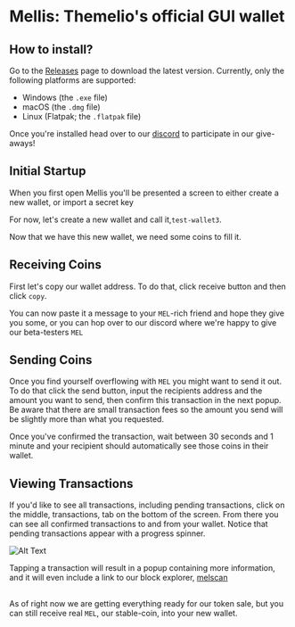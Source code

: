 # Mellis: Themelio's official GUI wallet

## How to install?

Go to the [Releases](https://github.com/themeliolabs/mellis/releases) page to download the latest version. Currently, only the following platforms are supported:

- Windows (the `.exe` file)
- macOS (the `.dmg` file)
- Linux (Flatpak; the `.flatpak` file)

Once you're installed head over to our [discord](https://discord.gg/kNeBHn2B) to participate in our give-aways! 

## Initial Startup

When you first open Mellis you'll be presented a screen to either create a new wallet, or import a secret key

For now, let's create a new wallet and call it,`test-wallet3`. 

Now that we have this new wallet, we need some coins to fill it. 

## Receiving Coins

First let's copy our wallet address. To do that, click receive button and then click `copy`. 

You can now paste it a message to your `MEL`-rich friend and hope they give you some, or you can hop over to our discord where we're happy to give our beta-testers `MEL`

## Sending Coins

Once you find yourself overflowing with `MEL` you might want to send it out. To do that click the send button, input the recipients address and the amount you want to send, then confirm this transaction in the next popup. Be aware that there are small transaction fees so the amount you send will be slightly more than what you requested. 

Once you've confirmed the transaction, wait between 30 seconds and 1 minute and your recipient should automatically see those coins in their wallet.

## Viewing Transactions

If you'd like to see all transactions, including pending transactions, click on the middle, transactions, tab on the bottom of the screen. From there you can see all confirmed transactions to and from your wallet. Notice that pending transactions appear with a progress spinner. 


![Alt Text](https://media.giphy.com/media/vFKqnCdLPNOKc/giphy.gif)

Tapping a transaction will result in a popup containing more information, and it will even include a link to our block explorer, [melscan](https://scan.themelio.org)

##



As of right now we are getting everything ready for our token sale, but you can still receive real `MEL`, our stable-coin, into your new wallet.
